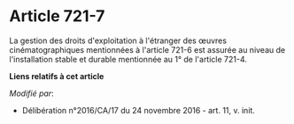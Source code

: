 # Article 721-7

La gestion des droits d'exploitation à l'étranger des œuvres cinématographiques mentionnées à l'article 721-6 est assurée au
niveau de l'installation stable et durable mentionnée au 1° de l'article 721-4.

**Liens relatifs à cet article**

_Modifié par_:

  - Délibération n°2016/CA/17 du 24 novembre 2016 - art. 11, v. init.

